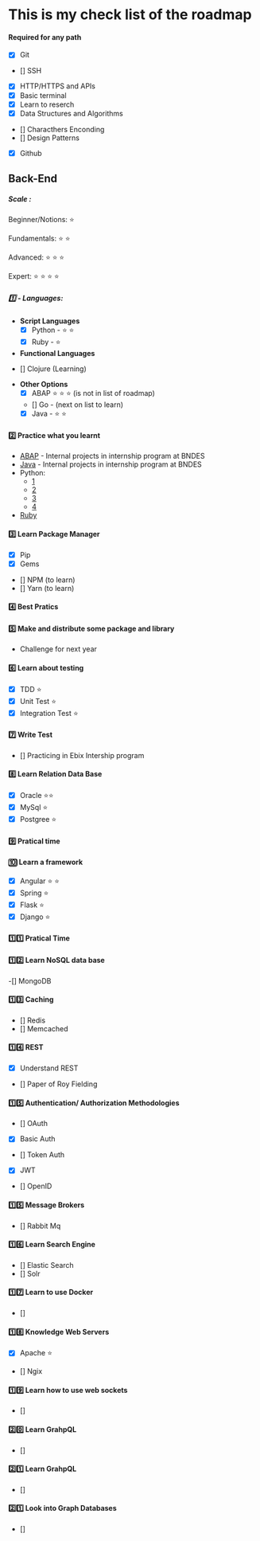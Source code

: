 # This is my check list of the roadmap  


#### Required for any path 

- [x] Git 
- [] SSH 
- [x] HTTP/HTTPS and APIs
- [x] Basic terminal 
- [x] Learn to reserch 
- [x] Data Structures and Algorithms 
- [] Characthers Enconding
- [] Design Patterns
- [x] Github



## Back-End

##### Scale :

Beginner/Notions:   :star: 

Fundamentals: :star: :star: 

Advanced: :star: :star: :star: 

Expert: :star: :star: :star: :star: 
##### :one: - Languages: 

* **Script Languages**
    - [x] Python - :star: :star: 
    - [x] Ruby - :star:

* **Functional Languages**
- [] Clojure (Learning) 

* **Other Options** 
    - [x] ABAP :star: :star: :star:  (is not in list of roadmap)
    - []  Go - (next on list to learn)
    - [x] Java  - :star: :star:

#### :two: Practice what you learnt 

* [ABAP]() - Internal projects in internship program at BNDES
* [Java]() - Internal projects in internship program at BNDES
* Python: 
    * [1](https://github.com/nathanmcunha/clubenotleituradaora) 
    * [2](https://github.com/nathanmcunha/CPP)
    * [3](https://github.com/nathanmcunha/automatescripts)
    * [4](https://github.com/nathanmcunha/exercicios)
* [Ruby](https://github.com/nathanmcunha/ruby_teste)

#### :three: Learn Package Manager

- [x] Pip 
- [x] Gems
- [] NPM (to learn)
- [] Yarn (to learn)

#### :four: Best Pratics 
 

#### :five: Make and distribute some package and library 
* Challenge for next year 

#### :six: Learn about testing
- [x] TDD :star: 
- [x] Unit Test :star:
- [x] Integration Test :star:

#### :seven: Write Test 

- [] Practicing in Ebix Intership program 

#### :eight: Learn Relation Data Base 
- [x] Oracle :star::star:
- [x] MySql :star:
- [x] Postgree :star: 

#### :nine: Pratical time   

#### :keycap_ten: Learn a framework 
- [x] Angular :star: :star: 
- [x] Spring :star: 
- [x] Flask :star:
- [x] Django :star: 

#### :one::one: Pratical Time 


#### :one::two:  Learn NoSQL data base 

-[] MongoDB 

 #### :one::three:  Caching 
 - [] Redis 
 - [] Memcached 

 #### :one::four: REST 
 - [x] Understand REST
 - [] Paper of Roy Fielding 
 

 #### :one::five: Authentication/ Authorization Methodologies  
- [] OAuth
- [x] Basic Auth 
- [] Token Auth
- [x] JWT 
- [] OpenID

 #### :one::five: Message Brokers 
- [] Rabbit Mq  

 #### :one::six: Learn Search Engine  
- [] Elastic Search  
- [] Solr 

 #### :one::seven: Learn to use Docker 
 - []

 #### :one::eight: Knowledge Web Servers 
 - [x] Apache :star:
 - [] Ngix 

#### :one::nine: Learn how to use web sockets
- []


#### :two::zero: Learn GrahpQL 
- []

#### :two::one: Learn GrahpQL 
 - []

#### :two::one: Look into Graph Databases 
- []  


